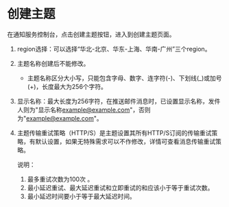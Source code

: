 # 创建主题

在通知服务控制台，点击创建主题按钮，进入到创建主题页面。

1. region选择：可以选择“华北-北京、华东-上海、华南-广州”三个region。

2. 主题名称创建后不能修改。

   - 主题名称区分大小写，只能包含字母、数字、连字符(-)、下划线(_)或加号 (+)，长度最大为256个字符。

3. 显示名称：最大长度为256字符，在推送邮件消息时，已设置显示名称，发件人则为"显示名称<example@example.com>"，否则为"<example@example.com>"。

4. 主题传输重试策略（HTTP/S）是主题设置其所有HTTP/S订阅的传输重试策略，有默认设置，如果无特殊需求可以不作修改，详情可查看消息传输重试策略。

   说明：

   1. 最多重试次数为100次 。
   2. 最小延迟重试、最大延迟重试和立即重试的和应该小于等于重试次数。
   3. 最小延迟时间要小于等于最大延迟时间。

